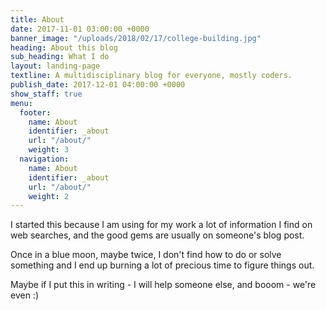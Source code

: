 ```yaml
---
title: About
date: 2017-11-01 03:00:00 +0000
banner_image: "/uploads/2018/02/17/college-building.jpg"
heading: About this blog
sub_heading: What I do
layout: landing-page
textline: A multidisciplinary blog for everyone, mostly coders.
publish_date: 2017-12-01 04:00:00 +0000
show_staff: true
menu:
  footer:
    name: About
    identifier: _about
    url: "/about/"
    weight: 3
  navigation:
    name: About
    identifier: _about
    url: "/about/"
    weight: 2
---
```

I started this because I am using for my work a lot of information I find on web searches, and the good gems are usually on someone's blog post. 

Once in a blue moon, maybe twice, I don't find how to do or solve something and I end up burning a lot of precious time to figure things out.

Maybe if I put this in writing - I will help someone else, and booom - we're even :)